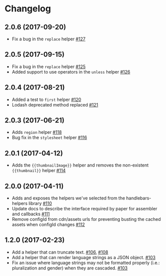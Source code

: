 # Changelog

## 2.0.6 (2017-09-20)
- Fix a bug in the `replace` helper [#127](https://github.com/bigcommerce/paper/pull/127)

## 2.0.5 (2017-09-15)
- Fix a bug in the `replace` helper [#125](https://github.com/bigcommerce/paper/pull/125)
- Added support to use operators in the `unless` helper [#126](https://github.com/bigcommerce/paper/pull/126)

## 2.0.4 (2017-08-21)
- Added a test to `first` helper [#120](https://github.com/bigcommerce/paper/pull/120)
- Lodash deprecated method replaced [#121](https://github.com/bigcommerce/paper/pull/121)

## 2.0.3 (2017-06-21)
- Adds `region` helper [#118](https://github.com/bigcommerce/paper/pull/118)
- Bug fix in the `stylesheet` helper [#116](https://github.com/bigcommerce/paper/pull/116)

## 2.0.1 (2017-04-12)
- Adds the `{{thumbnailImage}}` helper and removes the non-existent `{{thumbnail}}` helper [#114](https://github.com/bigcommerce/paper/pull/114)

## 2.0.0 (2017-04-11)
- Adds and exposes the helpers we've selected from the handlebars-helpers library [#110](https://github.com/bigcommerce/paper/pull/110)
- Update docs to describe the interface required by paper for assembler and callbacks [#111](https://github.com/bigcommerce/paper/pull/111)
- Remove configId from cdn/assets urls for preventing busting the cached assets when configId changes [#112](https://github.com/bigcommerce/paper/pull/112)

## 1.2.0 (2017-02-23)
- Add a helper that can truncate text. [#106](https://github.com/bigcommerce/paper/pull/106), [#108](https://github.com/bigcommerce/paper/pull/108)
- Add a helper that can render language strings as a JSON object. [#103](https://github.com/bigcommerce/paper/pull/103)
- Fix an issue where language strings may not be formatted properly (i.e.: pluralization and gender) when they are cascaded. [#103](https://github.com/bigcommerce/paper/pull/103)
